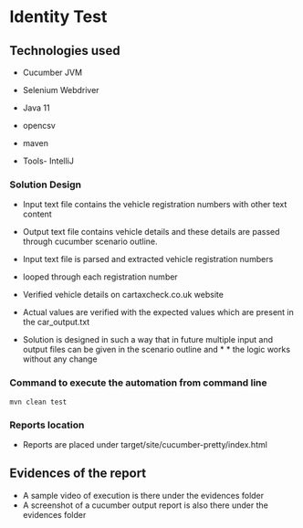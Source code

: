# Identity Test

## Technologies used

* Cucumber JVM
* Selenium Webdriver
* Java 11
* opencsv
* maven

* Tools- IntelliJ



###  Solution Design

* Input text file contains the vehicle registration numbers with other text content
* Output text file contains vehicle details and these details are passed through cucumber scenario outline.

* Input text file is parsed and extracted vehicle registration numbers
* looped through each registration number
* Verified vehicle details on cartaxcheck.co.uk website
* Actual values are verified with the expected values which are present in the car_output.txt
* Solution is designed in such a way that in future multiple input and output files can be given in the scenario outline and * * the logic works without any change


### Command to execute the automation from command line

`mvn clean test`

### Reports location
* Reports are placed under target/site/cucumber-pretty/index.html




## Evidences of the report

* A sample video of execution is there under the evidences folder
* A screenshot of a cucumber output report is also there under the evidences folder
